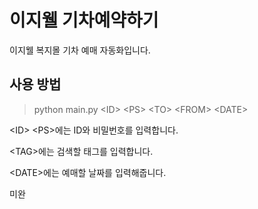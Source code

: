 # 이지웰 기차예약하기

이지웰 복지몰 기차 예매 자동화입니다.

## 사용 방법
> python main.py <ID\> <PS\> <TO\> <FROM\> <DATE\>

<ID\> <PS\>에는 ID와 비밀번호를 입력합니다.

<TAG\>에는 검색할 태그를 입력합니다.

<DATE\>에는 예매할 날짜를 입력해줍니다.

미완

